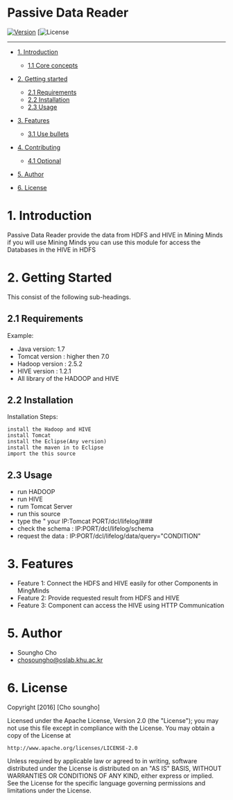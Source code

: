 # Passive Data Reader

<!-- make your own badges from here: http://shields.io/ -->
[![Version](https://img.shields.io/badge/mining%20minds-version%202.5-green.svg)](http://www.miningminds.re.kr/english/)
[![License](https://img.shields.io/badge/Apache%20License%20-Version%202.0-yellowgreen.svg)


--------------------------

<!-- Update the list and the main body. -->




- [1. Introduction](#1-introduction)
    - [1.1 Core concepts](#11-core-concepts)
   
- [2. Getting started](#2-getting-Started)
    - [2.1 Requirements](#21-requirements)
    - [2.2 Installation](#22-installation)
    - [2.3 Usage](#23-usage)
	
- [3. Features](#3-features)
    - [3.1 Use bullets](#31-use-bullets)
   
- [4. Contributing](#4-contributing)
    - [4.1 Optional](#41-optional)
   
- [5. Author](#5-author)

- [6. License](#6-license)

<!-- Main Body of the Document -->


# 1. Introduction

Passive Data Reader provide the data from HDFS and HIVE in Mining Minds
if you will use Mining Minds you can use this module for access the Databases in the HIVE in HDFS



# 2. Getting Started

This consist of the following sub-headings. 


## 2.1 Requirements

Example:
- Java version: 1.7
- Tomcat version : higher then 7.0
- Hadoop version : 2.5.2
- HIVE version : 1.2.1
- All library of the HADOOP and HIVE

## 2.2 Installation

Installation Steps:
```
install the Hadoop and HIVE
install Tomcat 
install the Eclipse(Any version)
install the maven in to Eclipse
import the this source

```


## 2.3 Usage

- run HADOOP
- run HIVE
- rum Tomcat Server
- run this source
- type the " your IP:Tomcat PORT/dcl/lifelog/###
- check the schema : IP:PORT/dcl/lifelog/schema
- request the data : IP:PORT/dcl/lifelog/data/query="CONDITION"


# 3. Features



- Feature 1: Connect the HDFS and HIVE easily for other Components in MingMinds
- Feature 2: Provide requested result from HDFS and HIVE
- Feature 3: Component can access the HIVE using HTTP Communication


# 5. Author

-  Soungho Cho
-  chosoungho@oslab.khu.ac.kr


# 6. License

Copyright [2016] [Cho soungho]

Licensed under the Apache License, Version 2.0 (the "License");
you may not use this file except in compliance with the License.
You may obtain a copy of the License at

    http://www.apache.org/licenses/LICENSE-2.0

Unless required by applicable law or agreed to in writing, software
distributed under the License is distributed on an "AS IS" BASIS,
WITHOUT WARRANTIES OR CONDITIONS OF ANY KIND, either express or implied.
See the License for the specific language governing permissions and
limitations under the License.
<br>
 

